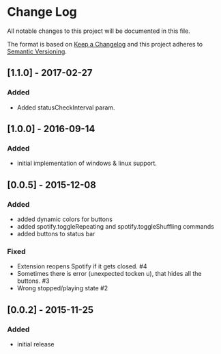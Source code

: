 # Change Log
All notable changes to this project will be documented in this file.

The format is based on [Keep a Changelog](http://keepachangelog.com/) 
and this project adheres to [Semantic Versioning](http://semver.org/).

## [1.1.0] - 2017-02-27
### Added
- Added statusCheckInterval param.

## [1.0.0] - 2016-09-14
### Added
- initial implementation of windows & linux support.

## [0.0.5] - 2015-12-08
### Added
- added dynamic colors for buttons
- added spotify.toggleRepeating and spotify.toggleShuffling commands
- added buttons to status bar

### Fixed
- Extension reopens Spotify if it gets closed. #4
- Sometimes there is error (unexpected tocken u), that hides all the buttons. #3
- Wrong stopped/playing state #2

## [0.0.2] - 2015-11-25
### Added
- initial release
